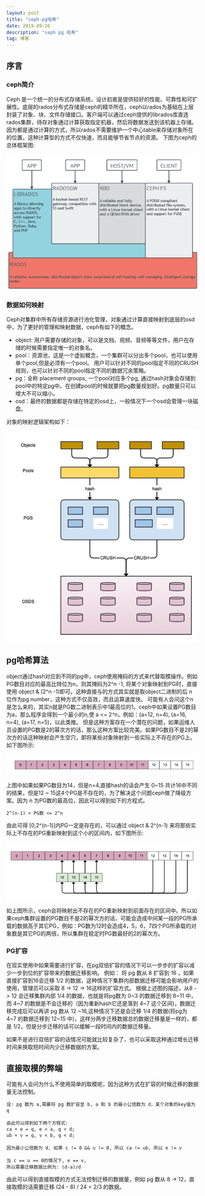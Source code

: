 ```yaml
---
layout: post
title: "ceph-pg哈希"
date: 2019-09-26
description: "ceph pg 哈希"
tag: 博客 
---
```


## 序言
### ceph简介
Ceph 是一个统一的分布式存储系统，设计初衷是提供较好的性能、可靠性和可扩展性。底层的rados分布式存储是ceph的精华所在，ceph以rados为基础在上层封装了对象、块、文件存储接口。客户端可以通过ceph提供的librados库直连rados集群，待存对象通过计算获取指定机器，然后将数据发送到该机器上存储。因为都是通过计算的方式，所以rados不需要维护一个中心table来存储对象所在的位置，这种计算型的方式不仅快速，而且能够节省节点的资源。
下图为ceph的总体框架图:

![ceph架构](/images/posts/ceph.png)

### 数据如何映射
Ceph对集群中所有存储资源进行池化管理，对象通过计算直接映射到底层的osd中，为了更好的管理和映射数据，ceph有如下的概念。
- object: 用户需要存储的对象，可以是文档、视频、音频等等文件，用户在存储的时候需要指定唯一的对象名。
- pool：资源池，这是一个虚拟概念，一个集群可以分出多个pool，也可以使用单个pool,但是必须有一个pool。 用户可以针对不同的pool指定不同的CRUSH规则，也可以针对不同的pool指定不同的数据冗余策略。
- pg：全称 placement groups, 一个pool对应多个pg, 通过hash对象会存储到pool中的特定pg中。在创建pool的时候就要把pg数量规划好。pg数量只可以增大不可以缩小。
- osd：最终的数据都是存储在特定的osd上，一般情况下一个osd会管理一块磁盘。

对象的映射逻辑架构如下：

![ceph-object映射过程](/images/posts/ceph-object映射过程.png)


## pg哈希算法
object通过hash对应到不同的pg中，ceph使用掩码的方式来代替取模操作。例如PG数目对应的最高比特位为n，则其掩码为2^n -1, 将某个对象映射到PG时，直接使用 object & (2^n -1)即可。这种直接与的方式其实就是取object二进制的后 n 位作为pg number，这种方式不仅高效，而且运算速度快。
可能有人会问这个n是怎么来的，其实n就是PG数二进制表示中1最高位的1。ceph中如果设置PG数目为a，那么程序会得到一个最小的n,使 a <= 2^n，例如：(a=12, n=4), (a=16, n=4), (a=17, n=5)，以此类推。
但是这种方案存在一个潜在的问题，如果运维人员设置的PG数是2的幂次方的话，那么这种方案比较完美。如果PG数目不是2的幂次方的话这种映射会产生空穴，即将某些对象映射到一些实际上不存在的PG上。如下图所示:

![ceph pg掩码](/images/posts/ceph-掩码事例.png)

上图中如果如果PG数目为14，但是n=4,直接hash的话会产生 0~15 共计16中不同的结果，但是12 ~ 15这4个PG是不存在的，为了解决这个问题ceph做了降级方案。因为 n 为PG数的最高位，因此可以得到如下的方程式。

```
2^(n-1) < PG数 <= 2^n
```

由此可得 [0,2^(n-1)]内PG一定是存在的，可以通过 object & 2^(n-1) 来将那些实际上不存在的PG重新映射到这个小的区间内，如下图所示:

![ceph-object重新映射过程](/images/posts/ceph-object映射过程-重新映射.png)

如上图所示，ceph会将映射出不存在的PG重新映射到前面存在的区间中。所以如果ceph集群设置的PG数目不是2的幂次方的话，可能会造成中间某一段的PG所承载的数据高于其它PG，例如：PG数为12时会造成4，5，6，7四个PG所承载的对象数是其它PG的两倍，所以集群在稳定时PG数最好的2的幂次方。

### PG扩容
在现实使用中如果需要进行扩容，在pg双倍扩容的情况下可以一步步的扩容以减少一步到位的扩容带来的数据迁移影响。
例如：
将 pg 数从 8 扩容到 16 ，如果直接扩容到16会迁移 1/2 的数据，这种情况下集群内部数据迁移可能会影响用户的使用，管理员可以采取 8 -> 12 -> 16这样的扩容方式。
根据上述图的描述，从8 -> 12 会迁移集群内部 1/4 的数据，也就是将pg数为 0~3 的数据迁移到 8~11 中，而 4~7 的数据是不会迁移的（因为重新hash它还是落到 4~7 这个区间)，数据迁移完成后可以再讲 pg 数从 12 ~16,这种情况下还是会迁移 1/4 的数据(将pg为 4~7 的数据迁移到 12~15 中)，这样分两步迁移数据总的数据迁移量是一样的，都是 1/2，但是分步迁移的话可以缓解一段时间内的数据迁移量。

如果不是进行双倍扩容的话情况可能就比较复杂了，也可以采取这种通过增长迁移时间来换取短时间内少迁移数据的方案。

## 直接取模的弊端
可能有人会问为什么不使用简单的取模呢，因为这种方式在扩容的时候迁移的数据量无法控制。

```
设: pg 数为 a,需要将 pg 数扩容至 b, a 和 b 的最小公倍数为 d，某个对象的key值为 q
    
由此可以得到如下两个方程式:
ca + e = q, e < a, q < d;
ub + v = q, v < b, q < d;

因为最小公倍数为 d, 如果 c != 0 && u != 0, 所以 ca != ub, 所以 e != v

当 c == u == 0的情况下, e == v,
所以需要迁移数据比例为: (d-a)/d
```

由此可以得到直接取模的方式无法控制迁移的数据量，例如 pg 数从 8 -> 12，直接取模的话需要迁移 (24 - 8) / 24 = 2/3 的数据。


